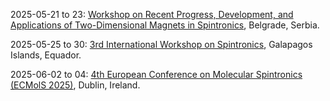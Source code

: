 2025-05-21 to 23: [Workshop on Recent Progress, Development, and Applications of Two-Dimensional Magnets in Spintronics](https://indico.science.upjs.sk/event/212/ "This workshop explores two-dimensional magnets in spintronics, focusing on magnetic van der Waals materials and spin transport. Topics include spin-orbit coupling, magnetic tunneling junctions, and applications in memory devices, emphasizing experimental and theoretical progress in spintronic technologies."), Belgrade, Serbia.

2025-05-25 to 30: [3rd International Workshop on Spintronics](https://usfq.edu.ec/en/events/international-workshop-spintronics "This workshop explores spintronics, focusing on spin transport, magnetic nanostructures, and spin-based devices. Topics include spin-orbitronics, magnonics, and applications in quantum computing and data storage, emphasizing experimental and theoretical developments in spintronic technologies."), Galapagos Islands, Equador.

2025-06-02 to 04: [4th European Conference on Molecular Spintronics (ECMolS 2025)](https://tcd.ie/physics/conferences/ecmols-2025/ "ECMolS 2025 focuses on molecular spintronics, covering spin transport in organic molecules, molecular magnets, and hybrid interfaces. Topics include spin-polarized currents, quantum coherence, and applications in spintronic devices, emphasizing molecular-scale spin manipulation and design."), Dublin, Ireland.


